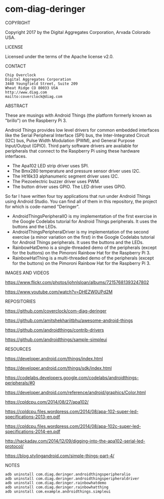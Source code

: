 # com-diag-deringer

COPYRIGHT

Copyright 2017 by the  Digital Aggregates Corporation, Arvada Colorado USA.

LICENSE

Licensed under the terms of the Apache license v2.0.

CONTACT

    Chip Overclock
    Digital Aggregates Corporation
    3440 Youngfield Street, Suite 209
    Wheat Ridge CO 80033 USA
    http://www.diag.com
    mailto:coverclock@diag.com

ABSTRACT

These are musings with Android Things (the platform formerly known as
"brillo") on the Raspberry Pi 3.

Android Things provides low level drivers for common embedded interfaces
like the Serial Peripheral Interface (SPI) bus, the Inter-Integrated
Circuit (I2C) bus, Pulse Width Modulation (PWM), and General Purpose
Input/Output (GPIO). Third party software drivers are available for
peripherals that connect to the Raspberry Pi using these hardware
interfaces.

* The Apa102 LED strip driver uses SPI.
* The Bmx280 temperature and pressure sensor driver uses I2C.
* The Ht16k33 alphanumeric segment driver uses I2C.
* The Piezoelectric buzzer driver uses PWM.
* The button driver uses GPIO.
The LED driver uses GPIO.

So far I have written four toy applications that run under Android
Things using Android Studio. You can find all of them in this repository,
the project for which is code-named "Deringer".

* AndroidThingsPeripheralIO is my implementation of the first exercise in
the Google Codelabs tutorial for Android Things peripherals. It uses the
buttons and the LEDs.
* AndroidThingsPeripheralDriver is my implementation of the second exercise
(a minor variation on the first) in the Google Codelabs tutorial for
Android Things peripherals. It uses the buttons and the LEDs.
* RainbowHatDemo is a single-threaded demo of the peripherals (except for
the buttons) on the Pimoroni Rainbow Hat for the Raspberry Pi 3.
* RainbowHatThing is a multi-threaded demo of the peripherals (except for
the buttons) on the Pimoroni Rainbow Hat for the Raspberry Pi 3.

IMAGES AND VIDEOS

<https://www.flickr.com/photos/johnlsloan/albums/72157681393247802>

<https://www.youtube.com/watch?v=DHEZW0UPd2M>

REPOSITORIES

<https://github.com/coverclock/com-diag-deringer>

<https://github.com/amitshekhariitbhu/awesome-android-things>

<https://github.com/androidthings/contrib-drivers>

<https://github.com/androidthings/sample-simpleui>

RESOURCES

<https://developer.android.com/things/index.html>

<https://developer.android.com/things/sdk/index.html>

<https://codelabs.developers.google.com/codelabs/androidthings-peripherals/#0>

<https://developer.android.com/reference/android/graphics/Color.html>

<https://cpldcpu.com/2014/08/27/apa102/>

<https://cpldcpu.files.wordpress.com/2014/08/apa-102-super-led-specifications-2013-en.pdf>

<https://cpldcpu.files.wordpress.com/2014/08/apa-102c-super-led-specifications-2014-en.pdf>

<http://hackaday.com/2014/12/09/digging-into-the-apa102-serial-led-protocol/>

<https://blog.stylingandroid.com/simple-things-part-4/>

NOTES

    adb uninstall com.diag.deringer.androidthingsperipheralio
    adb uninstall com.diag.deringer.androidthingsperipheraldriver
    adb uninstall com.diag.deringer.rainbowhatdemo
    adb uninstall com.diag.deringer.rainbowhatthing
    adb uninstall com.example.androidthings.simpleui

